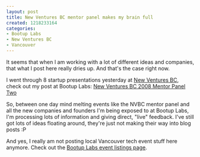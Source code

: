 ```yaml
--- 
layout: post
title: New Ventures BC mentor panel makes my brain full
created: 1218233164
categories: 
- Bootup Labs
- New Ventures BC
- Vancouver
---
```

<p>It seems that when I am working with a lot of different ideas and companies, that what I post here really dries up. And that's the case right now.</p>

<p>I went through 8 startup presentations yesterday at <a href="http://www.newventuresbc.com">New Ventures BC</a>, check out my post at Bootup Labs: <a href="http://blog.bootuplabs.com/2008/08/08/new-ventures-bc-2008-mentor-panel-two/">
New Ventures BC 2008 Mentor Panel Two</a></p>

<p>So, between one day mind melting events like the NVBC mentor panel and all the new companies and founders I'm being exposed to at Bootup Labs, I'm processing lots of information and giving direct, "live" feedback. I've still got lots of ideas floating around, they're just not making their way into blog posts :P</p>

<p>And yes, I really am not posting local Vancouver tech event stuff here anymore. Check out the <a href="http://bootuplabs.com/events" title="Vancouver technology events at Bootup Labs">Bootup Labs event listings page</a>.</p>
<!--break-->
